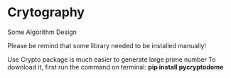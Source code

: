 # Crytography
Some Algorithm Design

Please be remind that some library needed to be installed manually!

Use Crypto package is much easier to generate large prime number
To download it, first run the command on terminal:
**pip install pycryptodome**
